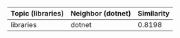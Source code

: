 | Topic (libraries) | Neighbor (dotnet) | Similarity |
|-------------|-------------------|------------|
| libraries | dotnet | 0.8198 |
